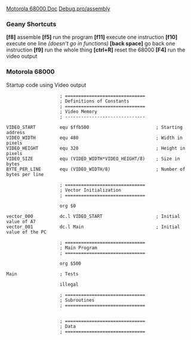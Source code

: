 
[Motorola 68000 Doc](http://www.easy68k.com/files/EASy68KQuickRef.pdf)
[Debug.pro/assembly](http://www.debug-pro.com/epita/archi/s3/en/)

### Geany Shortcuts

**\[f8\]** assemble 
**\[f5\]** run the program
**\[f11\]** execute one instruction
**\[f10]** execute one line _(doesn’t go in functions)_
**\[back space\]** go back one instruction
**\[f9\]** run the whole thing
**\[ctrl+R\]** reset the 68000
**\[F4\]** run the video output

### Motorola 68000

Startup code using Video output

```asm6502
					; ==============================
					; Definitions of Constants
					; ==============================
					; Video Memory
					; ------------------------------
					
VIDEO_START 		equ $ffb500 						; Starting address
VIDEO_WIDTH 		equ	480 							; Width in pixels
VIDEO_HEIGHT 		equ 320 							; Height in pixels
VIDEO_SIZE 			equ (VIDEO_WIDTH*VIDEO_HEIGHT/8) 	; Size in bytes
BYTE_PER_LINE 		equ (VIDEO_WIDTH/8) 				; Number of bytes per line

					; ==============================
					; Vector Initialization
					; ==============================
					
					org $0
					
vector_000 			dc.l VIDEO_START 					; Initial value of A7
vector_001 			dc.l Main 							; Initial value of the PC

					; ==============================
					; Main Program
					; ==============================

					org $500
					
Main 				; Tests

					illegal
					
					; ==============================
					; Subroutines
					; ==============================

					
					; ==============================
					; Data
					; ==============================

```
